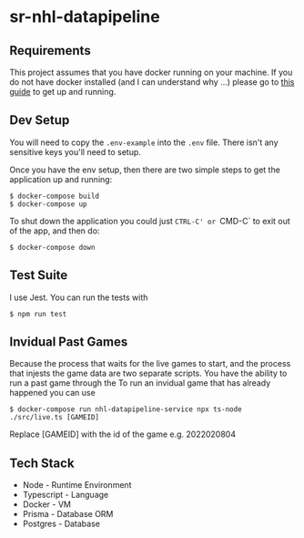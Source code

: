 # sr-nhl-datapipeline

## Requirements

This project assumes that you have docker running on your machine. If you do not have docker installed (and I can understand why ...) please go to [this guide](https://docs.docker.com/engine/install/) to get up and running.

## Dev Setup

You will need to copy the `.env-example` into the `.env` file. There isn't any sensitive keys you'll need to setup.

Once you have the env setup, then there are two simple steps to get the application up and running:

```
$ docker-compose build
$ docker-compose up
```

To shut down the application you could just `CTRL-C' or `CMD-C` to exit out of the app, and then do:

```
$ docker-compose down
```

## Test Suite

I use Jest. You can run the tests with

```
$ npm run test
```

## Invidual Past Games

Because the process that waits for the live games to start, and the process that injests the game data are two separate scripts. You have the ability to run a past game through the
To run an invidual game that has already happened you can use

```
$ docker-compose run nhl-datapipeline-service npx ts-node ./src/live.ts [GAMEID]
```

Replace [GAMEID] with the id of the game e.g. 2022020804

## Tech Stack

- Node - Runtime Environment
- Typescript - Language
- Docker - VM
- Prisma - Database ORM
- Postgres - Database
